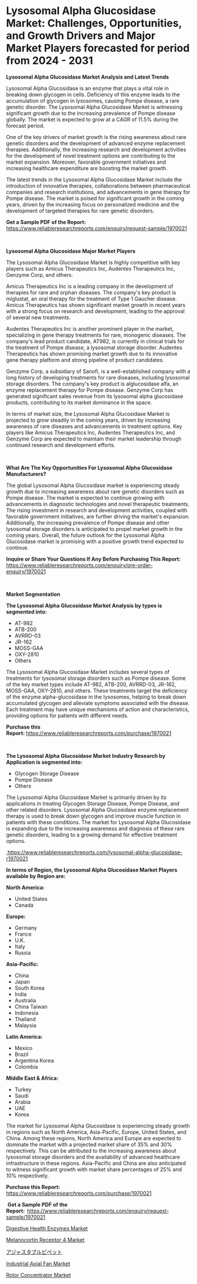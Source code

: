 <p><h1>Lysosomal Alpha Glucosidase Market: Challenges, Opportunities, and Growth Drivers and Major Market Players forecasted for period from 2024 - 2031</h1></p><p><strong>Lysosomal Alpha Glucosidase Market Analysis and Latest Trends</strong></p>
<p><p>Lysosomal Alpha Glucosidase is an enzyme that plays a vital role in breaking down glycogen in cells. Deficiency of this enzyme leads to the accumulation of glycogen in lysosomes, causing Pompe disease, a rare genetic disorder. The Lysosomal Alpha Glucosidase Market is witnessing significant growth due to the increasing prevalence of Pompe disease globally. The market is expected to grow at a CAGR of 11.5% during the forecast period.</p><p>One of the key drivers of market growth is the rising awareness about rare genetic disorders and the development of advanced enzyme replacement therapies. Additionally, the increasing research and development activities for the development of novel treatment options are contributing to the market expansion. Moreover, favorable government initiatives and increasing healthcare expenditure are boosting the market growth.</p><p>The latest trends in the Lysosomal Alpha Glucosidase Market include the introduction of innovative therapies, collaborations between pharmaceutical companies and research institutions, and advancements in gene therapy for Pompe disease. The market is poised for significant growth in the coming years, driven by the increasing focus on personalized medicine and the development of targeted therapies for rare genetic disorders.</p></p>
<p><strong>Get a Sample PDF of the Report:&nbsp;</strong> <a href="https://www.reliableresearchreports.com/enquiry/request-sample/1970021">https://www.reliableresearchreports.com/enquiry/request-sample/1970021</a></p>
<p>&nbsp;</p>
<p><strong>Lysosomal Alpha Glucosidase Major Market Players</strong></p>
<p><p>The Lysosomal Alpha Glucosidase Market is highly competitive with key players such as Amicus Therapeutics Inc, Audentes Therapeutics Inc, Genzyme Corp, and others. </p><p>Amicus Therapeutics Inc is a leading company in the development of therapies for rare and orphan diseases. The company's key product is miglustat, an oral therapy for the treatment of Type 1 Gaucher disease. Amicus Therapeutics has shown significant market growth in recent years with a strong focus on research and development, leading to the approval of several new treatments.</p><p>Audentes Therapeutics Inc is another prominent player in the market, specializing in gene therapy treatments for rare, monogenic diseases. The company's lead product candidate, AT982, is currently in clinical trials for the treatment of Pompe disease, a lysosomal storage disorder. Audentes Therapeutics has shown promising market growth due to its innovative gene therapy platform and strong pipeline of product candidates.</p><p>Genzyme Corp, a subsidiary of Sanofi, is a well-established company with a long history of developing treatments for rare diseases, including lysosomal storage disorders. The company's key product is alglucosidase alfa, an enzyme replacement therapy for Pompe disease. Genzyme Corp has generated significant sales revenue from its lysosomal alpha glucosidase products, contributing to its market dominance in the space.</p><p>In terms of market size, the Lysosomal Alpha Glucosidase Market is projected to grow steadily in the coming years, driven by increasing awareness of rare diseases and advancements in treatment options. Key players like Amicus Therapeutics Inc, Audentes Therapeutics Inc, and Genzyme Corp are expected to maintain their market leadership through continued research and development efforts.</p></p>
<p>&nbsp;</p>
<p><strong>What Are The Key Opportunities For Lysosomal Alpha Glucosidase Manufacturers?</strong></p>
<p><p>The global Lysosomal Alpha Glucosidase market is experiencing steady growth due to increasing awareness about rare genetic disorders such as Pompe disease. The market is expected to continue growing with advancements in diagnostic technologies and novel therapeutic treatments. The rising investment in research and development activities, coupled with favorable government initiatives, are further driving the market's expansion. Additionally, the increasing prevalence of Pompe disease and other lysosomal storage disorders is anticipated to propel market growth in the coming years. Overall, the future outlook for the Lysosomal Alpha Glucosidase market is promising with a positive growth trend expected to continue.</p></p>
<p><strong>Inquire or Share Your Questions If Any Before Purchasing This Report:</strong> <a href="https://www.reliableresearchreports.com/enquiry/pre-order-enquiry/1970021">https://www.reliableresearchreports.com/enquiry/pre-order-enquiry/1970021</a></p>
<p>&nbsp;</p>
<p><strong>Market Segmentation</strong></p>
<p><strong>The Lysosomal Alpha Glucosidase Market Analysis by types is segmented into:</strong></p>
<p><ul><li>AT-982</li><li>ATB-200</li><li>AVRRD-03</li><li>JR-162</li><li>MOSS-GAA</li><li>OXY-2810</li><li>Others</li></ul></p>
<p><p>The Lysosomal Alpha Glucosidase Market includes several types of treatments for lysosomal storage disorders such as Pompe disease. Some of the key market types include AT-982, ATB-200, AVRRD-03, JR-162, MOSS-GAA, OXY-2810, and others. These treatments target the deficiency of the enzyme alpha-glucosidase in the lysosomes, helping to break down accumulated glycogen and alleviate symptoms associated with the disease. Each treatment may have unique mechanisms of action and characteristics, providing options for patients with different needs.</p></p>
<p><strong>Purchase this Report:&nbsp;</strong><a href="https://www.reliableresearchreports.com/purchase/1970021">https://www.reliableresearchreports.com/purchase/1970021</a></p>
<p>&nbsp;</p>
<p><strong>The Lysosomal Alpha Glucosidase Market Industry Research by Application is segmented into:</strong></p>
<p><ul><li>Glycogen Storage Disease</li><li>Pompe Disease</li><li>Others</li></ul></p>
<p><p>The Lysosomal Alpha Glucosidase Market is primarily driven by its applications in treating Glycogen Storage Disease, Pompe Disease, and other related disorders. Lysosomal Alpha Glucosidase enzyme replacement therapy is used to break down glycogen and improve muscle function in patients with these conditions. The market for Lysosomal Alpha Glucosidase is expanding due to the increasing awareness and diagnosis of these rare genetic disorders, leading to a growing demand for effective treatment options.</p></p>
<p><a href="https://www.reliableresearchreports.com/lysosomal-alpha-glucosidase-r1970021">&nbsp;https://www.reliableresearchreports.com/lysosomal-alpha-glucosidase-r1970021</a></p>
<p><strong>In terms of Region, the Lysosomal Alpha Glucosidase Market Players available by Region are:</strong></p>
<p>
    <p> <strong> North America: </strong>
        <ul>
            <li>United States</li>
            <li>Canada</li>
        </ul>
        </p> 
    <p> <strong> Europe: </strong>
        <ul>
            <li>Germany</li>
            <li>France</li>
            <li>U.K.</li>
            <li>Italy</li>
            <li>Russia</li>
        </ul>
        </p> 
    <p> <strong> Asia-Pacific: </strong>
        <ul>
            <li>China</li>
            <li>Japan</li>
            <li>South Korea</li>
            <li>India</li>
            <li>Australia</li>
            <li>China Taiwan</li>
            <li>Indonesia</li>
            <li>Thailand</li>
            <li>Malaysia</li>
        </ul>
        </p> 
    <p> <strong> Latin America: </strong>
        <ul>
            <li>Mexico</li>
            <li>Brazil</li>
            <li>Argentina Korea</li>
            <li>Colombia</li>
        </ul>
        </p> 
    <p> <strong> Middle East & Africa: </strong>
        <ul>
            <li>Turkey</li>
            <li>Saudi</li>
            <li>Arabia</li>
            <li>UAE</li>
            <li>Korea</li>
        </ul>
    </p>
    </p>
<p><p>The market for Lysosomal Alpha Glucosidase is experiencing steady growth in regions such as North America, Asia-Pacific, Europe, United States, and China. Among these regions, North America and Europe are expected to dominate the market with a projected market share of 35% and 30% respectively. This can be attributed to the increasing awareness about lysosomal storage disorders and the availability of advanced healthcare infrastructure in these regions. Asia-Pacific and China are also anticipated to witness significant growth with market share percentages of 25% and 10% respectively.</p></p>
<p><strong>Purchase this Report: </strong><a href="https://www.reliableresearchreports.com/purchase/1970021">https://www.reliableresearchreports.com/purchase/1970021</a></p>
<p>&nbsp;<strong>Get a Sample PDF of the Report:&nbsp;&nbsp;</strong><a href="https://www.reliableresearchreports.com/enquiry/request-sample/1970021">https://www.reliableresearchreports.com/enquiry/request-sample/1970021</a></p>
<p><strong></strong></p>
<p><p><a href="https://github.com/biheemgalvinlouises6hokrh3h/Market-Research-Report-List-2/blob/main/digestive-health-enzymes-market.md">Digestive Health Enzymes Market</a></p><p><a href="https://github.com/IzaiahBartell/Market-Research-Report-List-1/blob/main/melanocortin-receptor-4-market.md">Melanocortin Receptor 4 Market</a></p><p><a href="https://github.com/VinceMarvin1/Market-Research-Report-List-1/blob/main/420021558429.md">アジャスタブルピペット</a></p><p><a href="https://www.linkedin.com/pulse/industrial-axial-fan-market-research-report-its-history-forecast-yaeye">Industrial Axial Fan Market</a></p><p><a href="https://www.linkedin.com/pulse/rotor-concentrator-market-size-cagr-trends-2024-2030-rrn0e">Rotor Concentrator Market</a></p></p>